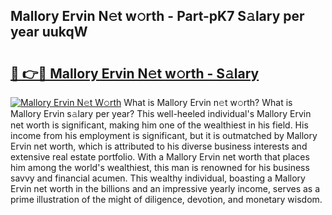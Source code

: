 ## Mallory Ervin N𝚎t w𝚘rth - Part-pK7 S𝚊lary per year uukqW

# <h2><a href="http://gc418at.nevu.top/?p=Mallory+Ervin">🔗 👉🔴 Mallory Ervin N𝚎t w𝚘rth - S𝚊lary</a></h2>

[![Mallory Ervin N𝚎t W𝚘rth](https://i.imgur.com/Oavwk0R.jpeg)](http://gc418at.nevu.top/?p=Mallory+Ervin)
What is Mallory Ervin n𝚎t w𝚘rth? What is Mallory Ervin s𝚊lary per year?
This well-heeled individual's Mallory Ervin net worth is significant, making him one of the wealthiest in his field. His income from his employment is significant, but it is outmatched by Mallory Ervin net worth, which is attributed to his diverse business interests and extensive real estate portfolio. With a Mallory Ervin net worth that places him among the world's wealthiest, this man is renowned for his business savvy and financial acumen. This wealthy individual, boasting a Mallory Ervin net worth in the billions and an impressive yearly income, serves as a prime illustration of the might of diligence, devotion, and monetary wisdom.
